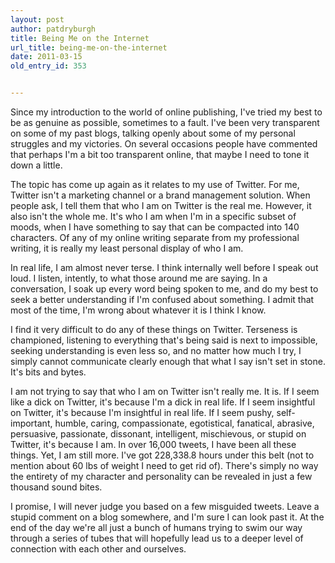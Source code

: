 ```yaml
---
layout: post
author: patdryburgh
title: Being Me on the Internet
url_title: being-me-on-the-internet
date: 2011-03-15
old_entry_id: 353


---
```


Since my introduction to the world of online publishing, I've tried my best to be as genuine as possible, sometimes to a fault. I've been very transparent on some of my past blogs, talking openly about some of my personal struggles and my victories. On several occasions people have commented that perhaps I'm a bit too transparent online, that maybe I need to tone it down a little.

The topic has come up again as it relates to my use of Twitter. For me, Twitter isn't a marketing channel or a brand management solution. When people ask, I tell them that who I am on Twitter is the real me. However, it also isn't the whole me. It's who I am when I'm in a specific subset of moods, when I have something to say that can be compacted into 140 characters. Of any of my online writing separate from my professional writing, it is really my least personal display of who I am. 

In real life, I am almost never terse. I think internally well before I speak out loud. I listen, intently, to what those around me are saying. In a conversation, I soak up every word being spoken to me, and do my best to seek a better understanding if I'm confused about something. I admit that most of the time, I'm wrong about whatever it is I think I know.

I find it very difficult to do any of these things on Twitter. Terseness is championed, listening to everything that's being said is next to impossible, seeking understanding is even less so, and no matter how much I try, I simply cannot communicate clearly enough that what I say isn't set in stone. It's bits and bytes.

I am not trying to say that who I am on Twitter isn't really me. It is. If I seem like a dick on Twitter, it's because I'm a dick in real life. If I seem insightful on Twitter, it's because I'm insightful in real life. If I seem pushy, self-important, humble, caring, compassionate, egotistical, fanatical, abrasive, persuasive, passionate, dissonant, intelligent, mischievous, or stupid on Twitter, it's because I am. In over 16,000 tweets, I have been all these things. Yet, I am still more. I've got 228,338.8 hours under this belt (not to mention about 60 lbs of weight I need to get rid of). There's simply no way the entirety of my character and personality can be revealed in just a few thousand sound bites.

I promise, I will never judge you based on a few misguided tweets. Leave a stupid comment on a blog somewhere, and I'm sure I can look past it. At the end of the day we're all just a bunch of humans trying to swim our way through a series of tubes that will hopefully lead us to a deeper level of connection with each other and ourselves.